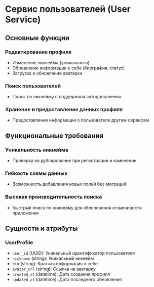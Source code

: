 # Сервис пользователей (User Service)

## Основные функции

### Редактирование профиля
- Изменение никнейма (уникального)
- Обновление информации о себе (биография, статус)
- Загрузка и обновление аватарки

### Поиск пользователей
- Поиск по никнейму с поддержкой автодополнения

### Хранение и предоставление данных профиля
- Предоставление информации о пользователе другим сервисам

## Функциональные требования

### Уникальность никнейма
- Проверка на дублирование при регистрации и изменении

### Гибкость схемы данных
- Возможность добавления новых полей без миграций

### Высокая производительность поиска
- Быстрый поиск по никнейму для обеспечения отзывчивости приложения

## Сущности и атрибуты

### UserProfile
- `user_id` (UUID): Уникальный идентификатор пользователя
- `nickname` (string): Уникальный никнейм
- `bio` (string): Краткая информация о себе
- `avatar_url` (string): Ссылка на аватарку
- `created_at` (datetime): Дата создания профиля
- `updated_at` (datetime): Дата последнего обновления